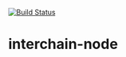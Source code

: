 [![Build Status](https://travis-ci.com/WeTrustPlatform/interchain-node-contracts.svg?token=52dbeJVrfqXvGhWfS1U6&branch=develop)](https://travis-ci.com/WeTrustPlatform/interchain-node-contracts)

# interchain-node

